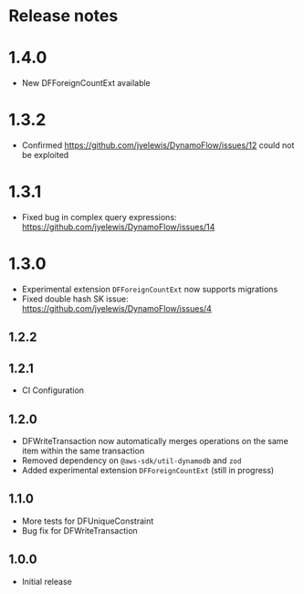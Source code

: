# Release notes

# 1.4.0
 * New DFForeignCountExt available

# 1.3.2
 * Confirmed https://github.com/jyelewis/DynamoFlow/issues/12 could not be exploited

# 1.3.1
 * Fixed bug in complex query expressions: https://github.com/jyelewis/DynamoFlow/issues/14

# 1.3.0
 * Experimental extension `DFForeignCountExt` now supports migrations
 * Fixed double hash SK issue: https://github.com/jyelewis/DynamoFlow/issues/4

## 1.2.2
## 1.2.1
 * CI Configuration

## 1.2.0
 * DFWriteTransaction now automatically merges operations on the same item within the same transaction
 * Removed dependency on `@aws-sdk/util-dynamodb` and `zod`
 * Added experimental extension `DFForeignCountExt` (still in progress)

## 1.1.0
 * More tests for DFUniqueConstraint
 * Bug fix for DFWriteTransaction

## 1.0.0
 * Initial release
